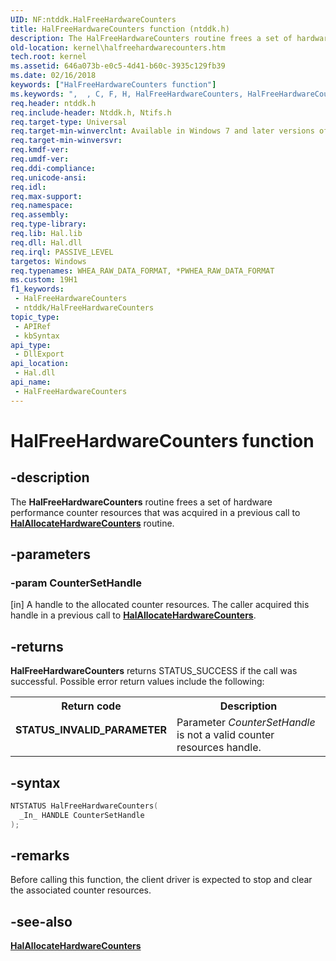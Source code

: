 ```yaml
---
UID: NF:ntddk.HalFreeHardwareCounters
title: HalFreeHardwareCounters function (ntddk.h)
description: The HalFreeHardwareCounters routine frees a set of hardware performance counters that was acquired in a previous call to HalAllocateHardwareCounters routine.
old-location: kernel\halfreehardwarecounters.htm
tech.root: kernel
ms.assetid: 646a073b-e0c5-4d41-b60c-3935c129fb39
ms.date: 02/16/2018
keywords: ["HalFreeHardwareCounters function"]
ms.keywords: ",  , C, F, H, HalFreeHardwareCounters, HalFreeHardwareCounters routine [Kernel-Mode Driver Architecture], a, d, e, k103_7516fb8d-7064-4f4a-bbef-a979809bf011.xml, kernel.halfreehardwarecounters, l, n, ntddk/HalFreeHardwareCounters, o, r, s, t, u, w"
req.header: ntddk.h
req.include-header: Ntddk.h, Ntifs.h
req.target-type: Universal
req.target-min-winverclnt: Available in Windows 7 and later versions of Windows.
req.target-min-winversvr: 
req.kmdf-ver: 
req.umdf-ver: 
req.ddi-compliance: 
req.unicode-ansi: 
req.idl: 
req.max-support: 
req.namespace: 
req.assembly: 
req.type-library: 
req.lib: Hal.lib
req.dll: Hal.dll
req.irql: PASSIVE_LEVEL
targetos: Windows
req.typenames: WHEA_RAW_DATA_FORMAT, *PWHEA_RAW_DATA_FORMAT
ms.custom: 19H1
f1_keywords:
 - HalFreeHardwareCounters
 - ntddk/HalFreeHardwareCounters
topic_type:
 - APIRef
 - kbSyntax
api_type:
 - DllExport
api_location:
 - Hal.dll
api_name:
 - HalFreeHardwareCounters
---
```


# HalFreeHardwareCounters function


## -description

The <b>HalFreeHardwareCounters</b> routine frees a set of hardware performance counter resources that was acquired in a previous call to [**HalAllocateHardwareCounters**](nf-ntddk-halallocatehardwarecounters.md) routine.

## -parameters

### -param CounterSetHandle 

[in]
A handle to the allocated counter resources. The caller acquired this handle in a previous call to [**HalAllocateHardwareCounters**](nf-ntddk-halallocatehardwarecounters.md).

## -returns

<b>HalFreeHardwareCounters</b> returns STATUS_SUCCESS if the call was successful. Possible error return values include the following:

<table>
<tr>
<th>Return code</th>
<th>Description</th>
</tr>
<tr>
<td width="40%">
<dl>
<dt><b>STATUS_INVALID_PARAMETER</b></dt>
</dl>
</td>
<td width="60%">
Parameter <i>CounterSetHandle</i> is not a valid counter resources handle.

</td>
</tr>
</table>

## -syntax

```cpp
NTSTATUS HalFreeHardwareCounters(
  _In_ HANDLE CounterSetHandle
);
```

## -remarks

Before calling this function, the client driver is expected to stop and clear the associated counter resources.

## -see-also

[**HalAllocateHardwareCounters**](nf-ntddk-halallocatehardwarecounters.md)

